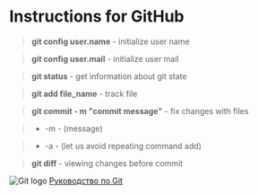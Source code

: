 # Instructions for GitHub

>**git config user.name** - initialize user name

>**git config user.mail** - initialize user mail

>**git status** - get information about git state

>**git add file_name** - track file

>**git commit - m "commit message"** - fix changes with files

> - -m - (message)

> - -a - (let us avoid repeating command add)

> **git diff** - viewing changes before commit

![Git logo](https://miro.medium.com/max/1400/0*jIyGQA6mkKZ8Rc2w.jpg)
[Руководство по Git](https://github.com/cyberspacedk/Git-commands "Help")